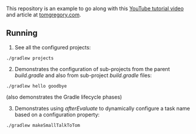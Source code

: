 This repository is an example to go along with this [YouTube tutorial video](https://youtu.be/DY6bn14Gu58) and article 
at [tomgregory.com](https://tomgregory.com/gradle-evaluation-order-for-multi-project-builds).

## Running


1. See all the configured projects:

`./gradlew projects`


2. Demonstrates the configuration of sub-projects from the parent *build.gradle*
and also from sub-project *build.gradle* files:

`./gradlew hello goodbye`

(also demonstrates the Gradle lifecycle phases)

3. Demonstrates using *afterEvaluate* to dynamically configure a task 
name based on a configuration property:

`./gradlew makeSmallTalkToTom`
